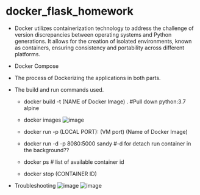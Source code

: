 # docker_flask_homework

- Docker utilizes containerization technology to address the challenge of version discrepancies between operating systems and Python generations. It allows for the creation of isolated environments, known as containers, ensuring consistency and portability across different platforms.
- Docker Compose

- The process of Dockerizing the applications in both parts.

- The build and run commands used.

  - docker build -t (NAME of Docker Image) .   #Pull down python:3.7 alpine

  - docker images
    ![image](https://github.com/newbie-sandy/docker_flask_homework/assets/143536852/0c75eebc-0a65-4428-b2e4-a9adca324648)


  - docker run -p (LOCAL PORT): (VM port) (Name of Docker Image)
  - docker run -d -p 8080:5000 sandy   #-d for detach run container in the background??
  - docker ps   # list of available container id
  - docker stop (CONTAINER ID)


- Troubleshooting
![image](https://github.com/newbie-sandy/docker_flask_homework/assets/143536852/4482f290-05cb-463b-9060-0ed74fec43f2)
![image](https://github.com/newbie-sandy/docker_flask_homework/assets/143536852/c8b2907d-8531-4255-80bf-0df3b99ebcfa)

